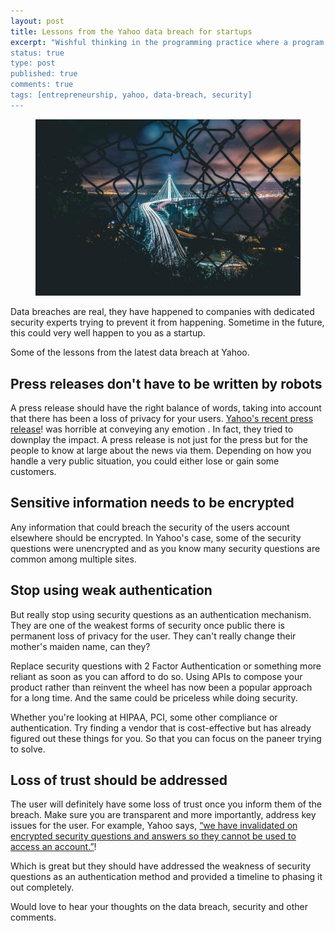 ```yaml
---
layout: post
title: Lessons from the Yahoo data breach for startups
excerpt: "Wishful thinking in the programming practice where a program extracts all complexities. 
status: true
type: post
published: true
comments: true
tags: [entrepreneurship, yahoo, data-breach, security]
---
```


<figure>
	<img src="../images/mesh-breach.jpg">
</figure>

Data breaches are real, they have happened to companies with  dedicated security experts trying to 
prevent it from happening. Sometime in the future, this could very well happen to you as a startup.

Some of the lessons from the latest data breach at Yahoo.

## Press releases don't have to be written by robots

A press release should have the right balance of words, taking into account that there has been a 
loss of privacy for your users. [Yahoo's recent press release](https://investor.yahoo.net/releasedetail.cfm?ReleaseID=990570)! 
was horrible at conveying any emotion . In fact, they tried to downplay the impact. A press 
release is not just for the press but for the people to know at large about the news via them. 
Depending on how you handle a very public situation, you could either lose or gain some customers.

## Sensitive information needs to be encrypted

Any information that could breach the security of the users account elsewhere should be encrypted. In 
Yahoo's case, some of the security questions were unencrypted and as you know many security questions 
are common among multiple sites.

## Stop using weak authentication

But really stop using security questions as an authentication mechanism. They are one of the weakest 
forms of security once public there is permanent loss of privacy for the user. They can't really 
change their mother's maiden name, can they?

Replace security questions with 2 Factor Authentication or something more reliant as soon as you 
can afford to do so. Using APIs to compose your product rather than reinvent the wheel has now been 
a popular approach for a long time. And the same could be priceless while doing security.

Whether you're looking at HIPAA, PCI, some other compliance or authentication. Try finding a 
vendor that is cost-effective but has already figured out these things for you. So that you 
can focus on the paneer trying to solve.

## Loss of trust should be addressed

The user will definitely have some loss of trust once you inform them of the breach. Make sure you are 
transparent and more importantly, address key issues for the user. For example, Yahoo says, [“we 
have invalidated on encrypted security questions and answers so they cannot be used to access an account.”](https://help.yahoo.com/kb/account/SLN27925.html)!

Which is great but they should have addressed the weakness of security questions as an authentication 
method and provided a timeline to phasing it out completely.

Would love to hear your thoughts on the data breach, security and other comments.